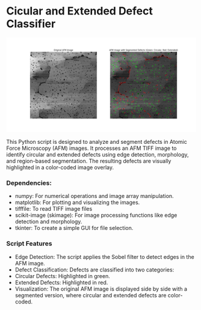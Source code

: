 # Cicular and Extended Defect Classifier

![Example Output](circular-extended-defect-detection.png)

This Python script is designed to analyze and segment defects in Atomic Force Microscopy (AFM) images. It processes an AFM TIFF image to identify circular and extended defects using edge detection, morphology, and region-based segmentation. The resulting defects are visually highlighted in a color-coded image overlay.

### Dependencies:
* numpy: For numerical operations and image array manipulation.
* matplotlib: For plotting and visualizing the images.
* tifffile: To read TIFF image files
* scikit-image (skimage): For image processing functions like edge detection and morphology.
* tkinter: To create a simple GUI for file selection.

### Script Features
* Edge Detection: The script applies the Sobel filter to detect edges in the AFM image.
* Defect Classification: Defects are classified into two categories:
* Circular Defects: Highlighted in green.
* Extended Defects: Highlighted in red.
* Visualization: The original AFM image is displayed side by side with a segmented version, where circular and extended defects are color-coded.

